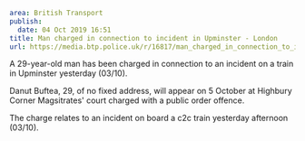 ```yaml
area: British Transport
publish:
  date: 04 Oct 2019 16:51
title: Man charged in connection to incident in Upminster - London
url: https://media.btp.police.uk/r/16817/man_charged_in_connection_to_incident_in_upminste
```

A 29-year-old man has been charged in connection to an incident on a train in Upminster yesterday (03/10).

Danut Buftea, 29, of no fixed address, will appear on 5 October at Highbury Corner Magsitrates' court charged with a public order offence.

The charge relates to an incident on board a c2c train yesterday afternoon (03/10).
